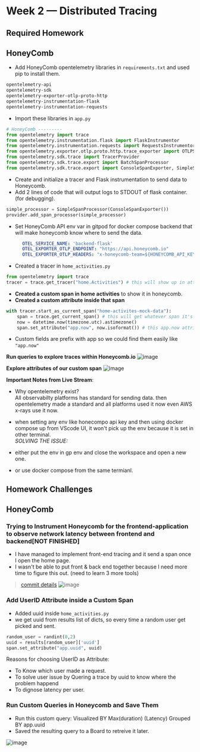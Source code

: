 # Week 2 — Distributed Tracing
## Required Homework

## HoneyComb

- Add HoneyComb opentelemetry libraries in `requirements.txt` and used pip to install them.
```txt
opentelemetry-api 
opentelemetry-sdk 
opentelemetry-exporter-otlp-proto-http 
opentelemetry-instrumentation-flask 
opentelemetry-instrumentation-requests
```
- Import these libraries in `app.py`
```python
# HoneyComb ---------
from opentelemetry import trace
from opentelemetry.instrumentation.flask import FlaskInstrumentor
from opentelemetry.instrumentation.requests import RequestsInstrumentor
from opentelemetry.exporter.otlp.proto.http.trace_exporter import OTLPSpanExporter
from opentelemetry.sdk.trace import TracerProvider
from opentelemetry.sdk.trace.export import BatchSpanProcessor
from opentelemetry.sdk.trace.export import ConsoleSpanExporter, SimpleSpanProcessor
```
- Create and initialize a tracer and Flask instrumentation to send data to Honeycomb.
- Add 2 lines of code that will output logs to STDOUT of flask container.(for debugging).
```python
simple_processor = SimpleSpanProcessor(ConsoleSpanExporter())
provider.add_span_processor(simple_processor)
```
- Set HoneyComb API env var in gitpod for docker compose backend that will make honeycomb know where to send the data. 
```yml
      OTEL_SERVICE_NAME: 'backend-flask'
      OTEL_EXPORTER_OTLP_ENDPOINT: "https://api.honeycomb.io"
      OTEL_EXPORTER_OTLP_HEADERS: "x-honeycomb-team=${HONEYCOMB_API_KEY}"
```
- Created a tracer in `home_activities.py`
```py
from opentelemetry import trace
tracer = trace.get_tracer("home.Activities") # this will show up in attribute of field library
```

- **Created a custom span in home activities** to show it in honeycomb.
- **Created a custom attribute inside that span**
```py
with tracer.start_as_current_span("home-activites-mock-data"):
    span = trace.get_current_span() # this will get whatever span it's in
    now = datetime.now(timezone.utc).astimezone()
    span.set_attribute("app.now", now.isoformat()) # this app.now attribute will show inside this span "home-activites-mock-data" , its data is the time now in ISO foramt.
```
- Custom fields are prefix with app so we could find them easily like `"app.now"`

**Run queries to explore traces within Honeycomb.io**
![image](https://user-images.githubusercontent.com/83673888/221773086-9cec5304-7418-4f3e-9bf7-dfc58d0b65b3.png)

**Explore attributes of our custom span**
![image](https://user-images.githubusercontent.com/83673888/221773115-fdc28c31-830c-4c61-9c25-441bf9eaf80a.png)


**Important Notes from Live Stream**:
- Why opentelemetry exist?<br>
All observabilty platforms has standard for sending data. then opentelemetry made a standard and all
platforms used it now even AWS x-rays use it now.

- when setting any env like honecompo api key and then using docker compose up from
  VScode UI, it won't pick up the env because it is set in other terminal.<br>
*SOLVING THE ISSUE:*
- either put the env in gp env and close the workspace and open a new one.
- or use docker compose from the same termianl.


## Homework Challenges
## HoneyComb

### Trying to Instrument Honeycomb for the frontend-application to observe network latency between frontend and backend[NOT FINISHED]
- I have managed to implement front-end tracing and it send a span once I open the home page.
- I wasn't be able to put front & back end together because I need more time to figure this out. (need to learn 3 more tools)
> [commit details](https://github.com/AbdassalamAhmad/aws-bootcamp-cruddur-2023/commit/fa4e4246c5d62d3cf886fbf0d71032ba49d73dd1)
![image](https://user-images.githubusercontent.com/83673888/222126304-f34e9cdd-d1b6-428b-b1c2-ec07581337ed.png)



### Add UserID Attribute inside a Custom Span 

- Added uuid inside `home_activities.py`
- we get uuid from results list of dicts, so every time a random user get picked and sent.
```py
random_user = randint(0,2)
uuid = results[random_user]['uuid'] 
span.set_attribute("app.uuid", uuid)
```
Reasons for choosing UserID as Attribute:
- To Know which user made a request.
- To solve user issue by Quering a trace by uuid to know where the problem happend
- To dignose latency per user.

### Run Custom Queries in Honeycomb and Save Them
- Run this custom query: Visualized BY Max(duration) (Latency) Grouped BY app.uuid
- Saved the resulting query to a Board to retreive it later.

![image](https://user-images.githubusercontent.com/83673888/221825939-b4475806-41e6-422b-b97b-8b87aa5815c9.png)


